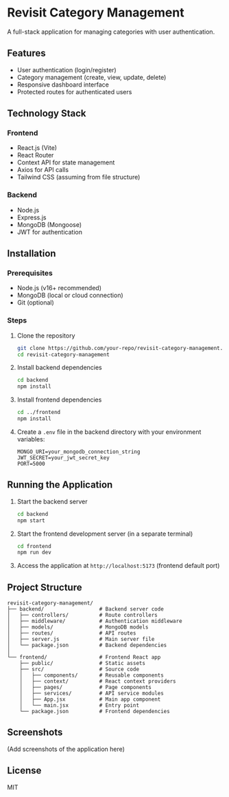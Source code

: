 # Revisit Category Management

A full-stack application for managing categories with user authentication.

## Features

- User authentication (login/register)
- Category management (create, view, update, delete)
- Responsive dashboard interface
- Protected routes for authenticated users

## Technology Stack

### Frontend
- React.js (Vite)
- React Router
- Context API for state management
- Axios for API calls
- Tailwind CSS (assuming from file structure)

### Backend
- Node.js
- Express.js
- MongoDB (Mongoose)
- JWT for authentication

## Installation

### Prerequisites
- Node.js (v16+ recommended)
- MongoDB (local or cloud connection)
- Git (optional)

### Steps
1. Clone the repository
   ```bash
   git clone https://github.com/your-repo/revisit-category-management.git
   cd revisit-category-management
   ```

2. Install backend dependencies
   ```bash
   cd backend
   npm install
   ```

3. Install frontend dependencies
   ```bash
   cd ../frontend
   npm install
   ```

4. Create a `.env` file in the backend directory with your environment variables:
   ```
   MONGO_URI=your_mongodb_connection_string
   JWT_SECRET=your_jwt_secret_key
   PORT=5000
   ```

## Running the Application

1. Start the backend server
   ```bash
   cd backend
   npm start
   ```

2. Start the frontend development server (in a separate terminal)
   ```bash
   cd frontend
   npm run dev
   ```

3. Access the application at `http://localhost:5173` (frontend default port)

## Project Structure

```
revisit-category-management/
├── backend/                  # Backend server code
│   ├── controllers/          # Route controllers
│   ├── middleware/           # Authentication middleware
│   ├── models/               # MongoDB models
│   ├── routes/               # API routes
│   ├── server.js             # Main server file
│   └── package.json          # Backend dependencies
│
└── frontend/                 # Frontend React app
    ├── public/               # Static assets
    ├── src/                  # Source code
    │   ├── components/       # Reusable components
    │   ├── context/          # React context providers
    │   ├── pages/            # Page components
    │   ├── services/         # API service modules
    │   ├── App.jsx           # Main app component
    │   └── main.jsx          # Entry point
    └── package.json          # Frontend dependencies
```

## Screenshots

(Add screenshots of the application here)

## License

MIT
